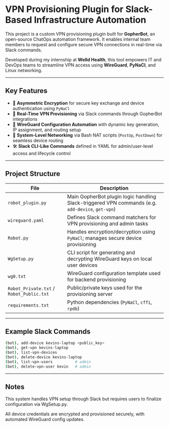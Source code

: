 # VPN Provisioning Plugin for Slack-Based Infrastructure Automation

This project is a custom VPN provisioning plugin built for **GopherBot**, an open-source ChatOps automation framework. It enables internal team members to request and configure secure VPN connections in real-time via Slack commands.

Developed during my internship at **Welld Health**, this tool empowers IT and DevOps teams to streamline VPN access using **WireGuard**, **PyNaCl**, and Linux networking.

---

## Key Features

- 🔑 **Asymmetric Encryption** for secure key exchange and device authentication using `PyNaCl`
- 📡 **Real-Time VPN Provisioning** via Slack commands through GopherBot integrations
- 🔧 **WireGuard Configuration Automation** with dynamic key generation, IP assignment, and routing setup
- 🧩 **System-Level Networking** via Bash NAT scripts (`PostUp`, `PostDown`) for seamless device routing
- 🛠️ **Slack CLI-Like Commands** defined in YAML for admin/user-level access and lifecycle control

---

## Project Structure

| File | Description |
|------|-------------|
| `robot_plugin.py` | Main GopherBot plugin logic handling Slack-triggered VPN commands (e.g. `add-device`, `get-vpn`) |
| `wireguard.yaml` | Defines Slack command matchers for VPN provisioning and admin tasks |
| `Robot.py` | Handles encryption/decryption using `PyNaCl`; manages secure device provisioning |
| `WgSetup.py` | CLI script for generating and decrypting WireGuard keys on local user devices |
| `wg0.txt` | WireGuard configuration template used for backend provisioning |
| `Robot_Private.txt` / `Robot_Public.txt` | Public/private keys used for the provisioning server |
| `requirements.txt` | Python dependencies (`PyNaCl`, `cffi`, `rpdb`) |

---

## Example Slack Commands

```bash
(bot), add-device kevins-laptop <public_key>
(bot), get-vpn kevins-laptop
(bot), list-vpn-devices
(bot), delete-device kevins-laptop
(bot), list-vpn-users          # admin
(bot), delete-vpn-user kevin   # admin
```
---

## Notes
This system handles VPN setup through Slack but requires users to finalize configuration via WgSetup.py.

All device credentials are encrypted and provisioned securely, with automated WireGuard config updates.

